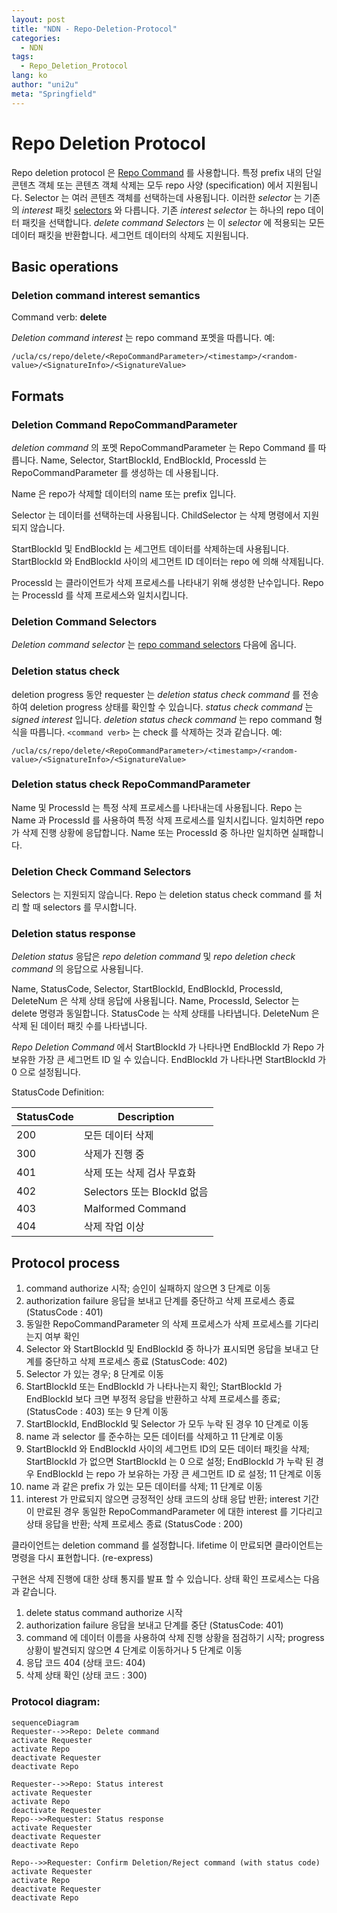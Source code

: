 ```yaml
---
layout: post
title: "NDN - Repo-Deletion-Protocol"
categories:
  - NDN
tags:
  - Repo_Deletion_Protocol
lang: ko
author: "uni2u"
meta: "Springfield"
---
```


# Repo Deletion Protocol

Repo deletion protocol 은 [Repo Command]() 를 사용합니다.
특정 prefix 내의 단일 콘텐츠 객체 또는 콘텐츠 객체 삭제는 모두 repo 사양 (specification) 에서 지원됩니다. Selector 는 여러 콘텐츠 객체를 선택하는데 사용됩니다. 이러한 _selector_ 는 기존의 _interest_ 패킷 [selectors](http://named-data.net/doc/ndn-tlv/interest.html#selectors) 와 다릅니다. 기존 _interest selector_ 는 하나의 repo 데이터 패킷을 선택합니다. _delete command Selectors_ 는 이 _selector_ 에 적용되는 모든 데이터 패킷을 반환합니다. 세그먼트 데이터의 삭제도 지원됩니다.

## Basic operations

### Deletion command interest semantics

Command verb:  **delete**

_Deletion command interest_ 는 repo command 포멧을 따릅니다. 예:

```
/ucla/cs/repo/delete/<RepoCommandParameter>/<timestamp>/<random-value>/<SignatureInfo>/<SignatureValue>
```

## Formats

### Deletion Command RepoCommandParameter

_deletion command_ 의 포멧 RepoCommandParameter 는 Repo Command 를 따릅니다. Name, Selector, StartBlockId, EndBlockId, ProcessId 는 RepoCommandParameter 를 생성하는 데 사용됩니다.

Name 은 repo가 삭제할 데이터의 name 또는 prefix 입니다.

Selector 는 데이터를 선택하는데 사용됩니다. ChildSelector 는 삭제 명령에서 지원되지 않습니다.

StartBlockId 및 EndBlockId 는 세그먼트 데이터를 삭제하는데 사용됩니다. StartBlockId 와 EndBlockId 사이의 세그먼트 ID 데이터는 repo 에 의해 삭제됩니다.

ProcessId 는 클라이언트가 삭제 프로세스를 나타내기 위해 생성한 난수입니다. Repo 는 ProcessId 를 삭제 프로세스와 일치시킵니다.

### Deletion Command Selectors

_Deletion command selector_ 는 [repo command selectors](http://redmine.named-data.net/projects/repo-ng/wiki/Repo_Protocol_Specification#Repo-Command-Selectors) 다음에 옵니다.

### Deletion status check

deletion progress 동안 requester 는 _deletion status check command_ 를 전송하여 deletion progress 상태를 확인할 수 있습니다. _status check command_ 는 _signed interest_ 입니다. _deletion status check command_ 는 repo command 형식을 따릅니다. `<command verb>` 는 check 를 삭제하는 것과 같습니다. 예:

```
/ucla/cs/repo/delete/<RepoCommandParameter>/<timestamp>/<random-value>/<SignatureInfo>/<SignatureValue>
```

### Deletion status check RepoCommandParameter

Name 및 ProcessId 는 특정 삭제 프로세스를 나타내는데 사용됩니다. Repo 는 Name 과 ProcessId 를 사용하여 특정 삭제 프로세스를 일치시킵니다. 일치하면 repo 가 삭제 진행 상황에 응답합니다. Name 또는 ProcessId 중 하나만 일치하면 실패합니다.

### Deletion Check Command Selectors

Selectors 는 지원되지 않습니다. Repo 는 deletion status check command 를 처리 할 때 selectors 를 무시합니다.

### Deletion status response

_Deletion status_ 응답은 _repo deletion command_ 및 _repo deletion check command_ 의 응답으로 사용됩니다.

Name, StatusCode, Selector, StartBlockId, EndBlockId, ProcessId, DeleteNum 은 삭제 상태 응답에 사용됩니다. Name, ProcessId, Selector 는 delete 명령과 동일합니다. StatusCode 는 삭제 상태를 나타냅니다. DeleteNum 은 삭제 된 데이터 패킷 수를 나타냅니다.

_Repo Deletion Command_ 에서 StartBlockId 가 나타나면 EndBlockId 가 Repo 가 보유한 가장 큰 세그먼트 ID 일 수 있습니다. EndBlockId 가 나타나면 StartBlockId 가 0 으로 설정됩니다.

StatusCode Definition:

|StatusCode|Description|
|---|---|
|200|모든 데이터 삭제|
|300|삭제가 진행 중|
|401|삭제 또는 삭제 검사 무효화|
|402|Selectors 또는 BlockId 없음|
|403|Malformed Command|
|404|삭제 작업 이상|

## Protocol process

1. command authorize 시작; 승인이 실패하지 않으면 3 단계로 이동
2. authorization failure 응답을 보내고 단계를 중단하고 삭제 프로세스 종료 (StatusCode : 401) 
3. 동일한 RepoCommandParameter 의 삭제 프로세스가 삭제 프로세스를 기다리는지 여부 확인
4. Selector 와 StartBlockId 및 EndBlockId 중 하나가 표시되면 응답을 보내고 단계를 중단하고 삭제 프로세스 종료 (StatusCode: 402)
5. Selector 가 있는 경우; 8 단계로 이동
6. StartBlockId 또는 EndBlockId 가 나타나는지 확인; StartBlockId 가 EndBlockId 보다 크면 부정적 응답을 반환하고 삭제 프로세스를 종료; (StatusCode : 403) 또는 9 단계 이동
7. StartBlockId, EndBlockId 및 Selector 가 모두 누락 된 경우 10 단계로 이동
8. name 과 selector 를 준수하는 모든 데이터를 삭제하고 11 단계로 이동
9. StartBlockId 와 EndBlockId 사이의 세그먼트 ID의 모든 데이터 패킷을 삭제; StartBlockId 가 없으면 StartBlockId 는 0 으로 설정; EndBlockId 가 누락 된 경우 EndBlockId 는 repo 가 보유하는 가장 큰 세그먼트 ID 로 설정; 11 단계로 이동
10. name 과 같은 prefix 가 있는 모든 데이터를 삭제; 11 단계로 이동
11. interest 가 만료되지 않으면 긍정적인 상태 코드의 상태 응답 반환; interest 기간이 만료된 경우 동일한 RepoCommandParameter 에 대한 interest 를 기다리고 상태 응답을 반환; 삭제 프로세스 종료 (StatusCode : 200) 

클라이언트는 deletion command 를 설정합니다. lifetime 이 만료되면 클라이언트는 명령을 다시 표현합니다. (re-express)

구현은 삭제 진행에 대한 상태 통지를 발표 할 수 있습니다. 상태 확인 프로세스는 다음과 같습니다.

1. delete status command authorize 시작
2. authorization failure 응답을 보내고 단계를 중단 (StatusCode: 401)
3. command 에 데이터 이름을 사용하여 삭제 진행 상황을 점검하기 시작; progress 상황이 발견되지 않으면 4 단계로 이동하거나 5 단계로 이동
4. 응답 코드 404 (상태 코드: 404)
5. 삭제 상태 확인 (상태 코드 : 300)

### Protocol diagram:

```mermaid
sequenceDiagram
Requester-->>Repo: Delete command
activate Requester
activate Repo
deactivate Requester
deactivate Repo

Requester-->>Repo: Status interest
activate Requester
activate Repo
deactivate Requester
Repo-->>Requester: Status response
activate Requester
deactivate Requester
deactivate Repo

Repo-->>Requester: Confirm Deletion/Reject command (with status code)
activate Requester
activate Repo
deactivate Requester
deactivate Repo
```
